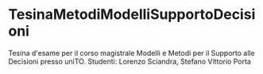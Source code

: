 # TesinaMetodiModelliSupportoDecisioni
Tesina d'esame per il corso magistrale Modelli e Metodi per il Supporto alle Decisioni presso uniTO. Studenti: Lorenzo Sciandra, Stefano Vittorio Porta
